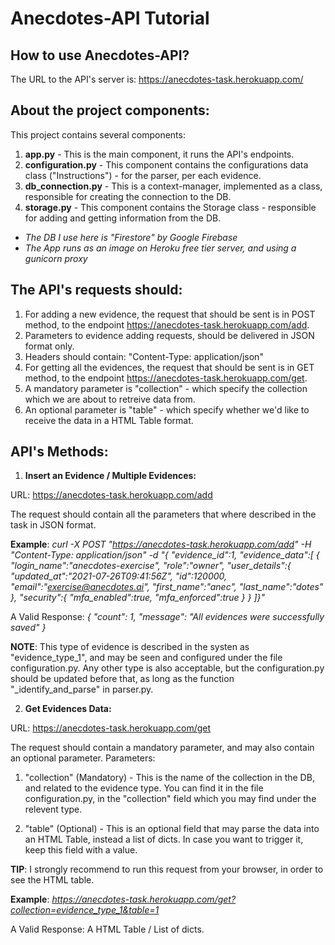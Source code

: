 # Anecdotes-API Tutorial

## How to use Anecdotes-API?

The URL to the API's server is: https://anecdotes-task.herokuapp.com/

## About the project components:

This project contains several components:
1. **app.py** - This is the main component, it runs the API's endpoints.
2. **configuration.py** - This component contains the configurations data class ("Instructions") - for the parser, per each evidence.
3. **db_connection.py** - This is a context-manager, implemented as a class, responsible for creating the connection to the DB.
4. **storage.py** - This component contains the Storage class - responsible for adding and getting information from the DB.
* *The DB I use here is "Firestore" by Google Firebase*
* *The App runs as an image on Heroku free tier server, and using a gunicorn proxy*


The API's requests should:
---

1. For adding a new evidence, the request that should be sent is in POST method, to the endpoint https://anecdotes-task.herokuapp.com/add.
2. Parameters to evidence adding requests, should be delivered in JSON format only.
3. Headers should contain: "Content-Type: application/json"
4. For getting all the evidences, the request that should be sent is in GET method, to the endpoint https://anecdotes-task.herokuapp.com/get.
5. A mandatory parameter is "collection" - which specify the collection which we are about to retreive data from.
6. An optional parameter is "table" - which specify whether we'd like to receive the data in a HTML Table format.

## API's Methods:


1. **Insert an Evidence / Multiple Evidences:**

URL: https://anecdotes-task.herokuapp.com/add

The request should contain all the parameters that where described in the task in JSON format.


**Example**: *curl -X POST "https://anecdotes-task.herokuapp.com/add" -H "Content-Type: application/json" -d "{
   \"evidence_id\":1,
   \"evidence_data\":[
      {
         \"login_name\":\"anecdotes-exercise\",
         \"role\":\"owner\",
         \"user_details\":{
            \"updated_at\":\"2021-07-26T09:41:56Z\",
            \"id\":120000,
            \"email\":\"exercise@anecdotes.ai\",
            \"first_name\":\"anec\",
            \"last_name\":\"dotes\"
         },
         \"security\":{
            \"mfa_enabled\":true,
            \"mfa_enforced\":true
         }
      }
   ]}"*

A Valid Response: 
*{
    "count": 1,
    "message": "All evidences were successfully saved"
}*

**NOTE**: This type of evidence is described in the systen as "evidence_type_1", and may be seen and configured under the file configuration.py.
Any other type is also acceptable, but the configuration.py should be updated before that, as long as the function "_identify_and_parse" in parser.py.
  
2. **Get Evidences Data:**

  URL: https://anecdotes-task.herokuapp.com/get
  
  The request should contain a mandatory parameter, and may also contain an optional parameter.
  Parameters:
  1. "collection" (Mandatory) - This is the name of the collection in the DB, and related to the evidence type.
  You can find it in the file configuration.py, in the "collection" field which you may find under the relevent type.
  
  2. "table" (Optional) - This is an optional field that may parse the data into an HTML Table, instead a list of dicts.
  In case you want to trigger it, keep this field with a value.
  
   **TIP**: I strongly recommend to run this request from your browser, in order to see the HTML table.
  
  **Example**: *https://anecdotes-task.herokuapp.com/get?collection=evidence_type_1&table=1*
  
  A Valid Response: A HTML Table / List of dicts.
  
  
  

